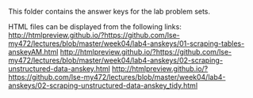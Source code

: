 This folder contains the answer keys for the lab problem sets.


HTML files can be displayed from the following links:
http://htmlpreview.github.io/?https://github.com/lse-my472/lectures/blob/master/week04/lab4-anskeys/01-scraping-tables-anskeyAM.html
http://htmlpreview.github.io/?https://github.com/lse-my472/lectures/blob/master/week04/lab4-anskeys/02-scraping-unstructured-data-anskey.html
http://htmlpreview.github.io/?https://github.com/lse-my472/lectures/blob/master/week04/lab4-anskeys/02-scraping-unstructured-data-anskey_tidy.html

